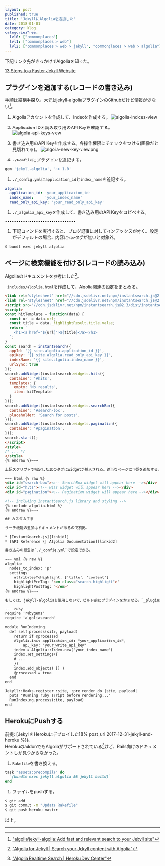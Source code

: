 ```yaml
---
layout: post
published: true
title: 'JekyllにAlgoliaを追加した'
date: 2018-01-01
category: blog
categoriesTree:
  lvl0: ["commonplaces"]
  lvl1: ["commonplaces > web"]
  lvl2: ["commonplaces > web > jekyll", "commonplaces > web > algolia"]
---
```


下記リンク先がきっかけでAlgoliaを知った。

[13 Steps to a Faster Jekyll Website][linkid3]

## プラグインを追加する(レコードの書き込み)

手順は結構手探り。大元はjekyll-algoliaプラグインのGithubだけど情報が少ない[^1]。

1. Algoliaアカウントを作成して、Indexを作成する。
![algolia-indices-view](/assets/img/algolia-indices-view.png)

1. Application IDと読み取り用のAPI Keyを確認する。
![algolia-api-keys-view](/assets/img/algolia-api-keys-view.png)

1. 書き込み用のAPI Keyを作成する。各操作権限にチェックをつける(画像だと見切れてる)。
![algolia-new-key-view.png](/assets/img/algolia-new-key-view.png)

1. `./Gemfile`にプラグインを追記する。
~~~ sh
gem 'jekyll-algolia', '~> 1.0'
~~~ 

1. `./_config.yml`に`application_id`と`index_name`を追記する。
~~~ yml
algolia:
  application_id: 'your_application_id'
  index_name:     'your_index_name'
  read_only_api_key: 'your_read_only_api_key'
~~~ 

1. `./_algolia_api_key`を作成して、書き込み用のAPI Keyをコピペする。
~~~ 
••••••••••••••••••••••••••••••••
~~~ 

1. 下記コマンドを実行すると、ブログ記事に対してインデックスが付く。設定がデフォルトの場合、内容に`<p>`タグが無いと対象外。
~~~ 
$ bundl exec jekyll algolia
~~~ 

## ページに検索機能を付ける(レコードの読み込み)

Algoliaのドキュメントを参考にした[^2]。

`_includes/algolia.html`を作成して、Algolia関連の設定をまとめる。

~~~ html {% raw %}
<link rel="stylesheet" href="//cdn.jsdelivr.net/npm/instantsearch.js@2.3/dist/instantsearch.min.css">
<link rel="stylesheet" href="//cdn.jsdelivr.net/npm/instantsearch.js@2.3/dist/instantsearch-theme-algolia.min.css">
<script src="//cdn.jsdelivr.net/npm/instantsearch.js@2.3/dist/instantsearch.min.js"></script>
<script>
const hitTemplate = function(data) {
  const url = data.url;
  const title = data._highlightResult.title.value;
  return `
    <h1><a href="${url}">${title}</a></h1>
  `;
}
const search = instantsearch({
  appId: '{{ site.algolia.application_id }}',
  apiKey: '{{ site.algolia.read_only_api_key }}',
  indexName: '{{ site.algolia.index_name }}',
  urlSync: true
});
search.addWidget(instantsearch.widgets.hits({
  container: '#hits',
  templates: {
    empty: 'No results',
    item: hitTemplate
  }
}));
search.addWidget(instantsearch.widgets.searchBox({
  container: '#search-box',
  placeholder: 'Search for posts',
}));
search.addWidget(instantsearch.widgets.pagination({
  container: '#pagination',
}));
search.start();
</script>
<style>
/* ... */
</style>
{% endraw %}~~~ 

上記スクリプトで指定したIDのタグにwidgetが挿入される。適当なページに下記を追加する。

~~~ html {% raw %}
<div id="search-box"><!-- SearchBox widget will appear here --></div>
<div id="hits"><!-- Hits widget will appear here --></div>
<div id="pagination"><!-- Pagination widget will appear here --></div>

<!-- Including InstantSearch.js library and styling -->
{% include algolia.html %}
{% endraw %}~~~

## カスタムする

サーチ機能の追加はドキュメントがあるので割愛。

* [InstantSearch.js][linkid1]
* [API Reference \| Algolia Documentation][linkid2]

書き込みの設定は`./_config.yml`で設定できる。

~~~ yml {% raw %}
algolia:
  nodes_to_index: 'p'
  settings:
    attributesToHighlight: ['title', 'content']
    highlightPreTag: '<em class="search-highlight">'
    highlightPostTag: '</em>'
{% endraw %}~~~ 

もしくは、jekyll-algoliaを使用しないで、ビルド前にプラグインをかませる。`_plugins/algolia.rb`を作成する。ただ、jekyll-algoliaがしてくれていた部分を考えないといけないから、いろいろめんどくさくなる。レコードの同期とか。

~~~ ruby
require 'rubygems'
require 'algoliasearch'

module RunIndexing
  def self.process(site, payload)
    return if @processed
    Algolia.init application_id: "your_application_id",
        api_key: "your_write_api_key"
    index = Algolia::Index.new("your_index_name")
    index.set_settings({
    # ... 
    })
    index.add_objects( [] )
    @processed = true
  end
end

Jekyll::Hooks.register :site, :pre_render do |site, payload|
  puts "Running ruby script before rendering..."
  RunIndexing.process(site, payload)
end
~~~

## HerokuにPushする

前提: [JekyllをHerokuにデプロイした]({% post_url 2017-12-31-jekyll-and-heroku %})。  
HerokuのaddonでもAlgoliaがサポートされている[^3]けど、Rails向けのドキュメントしか見つからなかった。

1. `Rakefile`を書き換える。
~~~ ruby
task "assets:precompile" do
  `(bundle exec jekyll algolia && jekyll build)`
end
~~~

1. ファイルをpushする。
~~~ sh
$ git add .
$ git commit -m "Update Rakefile"
$ git push heroku master
~~~ 

以上。

--- 
[^1]: ["algolia/jekyll-algolia: Add fast and relevant search to your Jekyll site"](https://github.com/algolia/jekyll-algolia)
[^2]: ["Algolia for Jekyll \| Search your Jekyll content with Algolia"](https://community.algolia.com/jekyll-algolia/blog.html)
[^3]: ["Algolia Realtime Search \| Heroku Dev Center"](https://devcenter.heroku.com/articles/algoliasearch)

[linkid1]:https://community.algolia.com/instantsearch.js/ 
[linkid2]:https://www.algolia.com/doc/api-reference/
[linkid3]:https://wiredcraft.com/blog/make-jekyll-fast/#step-8-use-something-like-algolia